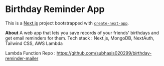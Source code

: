 # Birthday Reminder App

This is a [Next.js](https://nextjs.org/) project bootstrapped with [`create-next-app`](https://github.com/vercel/next.js/tree/canary/packages/create-next-app).

**About**
A web app that lets you save records of your friends' birthdays and get email reminders for them.
Tech stack : Next.js, MongoDB, NextAuth, Tailwind CSS, AWS Lambda

Lambda Function Repo : https://github.com/subhasis020299/birthday-reminder-mailer
